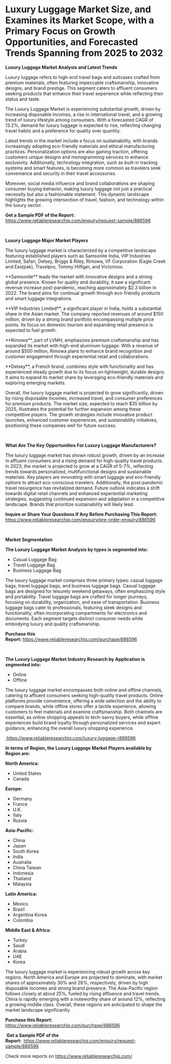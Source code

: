 <p><h1>Luxury Luggage Market Size, and Examines its Market Scope, with a Primary Focus on Growth Opportunities, and Forecasted Trends Spanning from 2025 to 2032</h1></p><p><strong>Luxury Luggage Market Analysis and Latest Trends</strong></p>
<p><p>Luxury luggage refers to high-end travel bags and suitcases crafted from premium materials, often featuring impeccable craftsmanship, innovative designs, and brand prestige. This segment caters to affluent consumers seeking products that enhance their travel experience while reflecting their status and taste. </p><p>The Luxury Luggage Market is experiencing substantial growth, driven by increasing disposable incomes, a rise in international travel, and a growing trend of luxury lifestyle among consumers. With a forecasted CAGR of 13.2%, demand for luxury luggage is expected to rise, reflecting changing travel habits and a preference for quality over quantity. </p><p>Latest trends in the market include a focus on sustainability, with brands increasingly adopting eco-friendly materials and ethical manufacturing practices. Personalization options are also gaining traction, offering customers unique designs and monogramming services to enhance exclusivity. Additionally, technology integration, such as built-in tracking systems and smart features, is becoming more common as travelers seek convenience and security in their travel accessories.</p><p>Moreover, social media influence and brand collaborations are shaping consumer buying behavior, making luxury luggage not just a practical necessity but also a fashionable statement. This dynamic landscape highlights the growing intersection of travel, fashion, and technology within the luxury sector.</p></p>
<p><strong>Get a Sample PDF of the Report:&nbsp;</strong> <a href="https://www.reliableresearchiq.com/enquiry/request-sample/886596?utm_campaign=2285&utm_medium=2&utm_source=Github&utm_content=ia&utm_term=04042025&utm_id=luxury-luggage">https://www.reliableresearchiq.com/enquiry/request-sample/886596</a></p>
<p>&nbsp;</p>
<p><strong>Luxury Luggage Major Market Players</strong></p>
<p><p>The luxury luggage market is characterized by a competitive landscape featuring established players such as Samsonite India, VIP Industries Limited, Safari, Delsey, Briggs & Riley, Rimowa, VF Corporation (Eagle Creek and Eastpak), Travelpro, Tommy Hilfiger, and Victorinox. </p><p>**Samsonite** leads the market with innovative designs and a strong global presence. Known for quality and durability, it saw a significant revenue increase post-pandemic, reaching approximately $2.3 billion in 2022. The brand aims for continual growth through eco-friendly products and smart luggage integrations.</p><p>**VIP Industries Limited**, a significant player in India, holds a substantial share in the Asian market. The company reported revenues of around $150 million, driven by a strong brand portfolio encompassing multiple price points. Its focus on domestic tourism and expanding retail presence is expected to fuel growth.</p><p>**Rimowa**, part of LVMH, emphasizes premium craftsmanship and has expanded its market with high-end aluminum luggage. With a revenue of around $500 million, Rimowa plans to enhance brand recognition and customer engagement through experiential retail and collaborations.</p><p>**Delsey**, a French brand, combines style with functionality and has experienced steady growth due to its focus on lightweight, durable designs. It aims to expand its market share by leveraging eco-friendly materials and exploring emerging markets.</p><p>Overall, the luxury luggage market is projected to grow significantly, driven by rising disposable incomes, increased travel, and consumer preferences for premium products. The market size, expected to reach $35 billion by 2025, illustrates the potential for further expansion among these competitive players. The growth strategies include innovative product launches, enhanced customer experiences, and sustainability initiatives, positioning these companies well for future success.</p></p>
<p>&nbsp;</p>
<p><strong>What Are The Key Opportunities For Luxury Luggage Manufacturers?</strong></p>
<p><p>The luxury luggage market has shown robust growth, driven by an increase in affluent consumers and a rising demand for high-quality travel products. In 2023, the market is projected to grow at a CAGR of 5-7%, reflecting trends towards personalized, multifunctional designs and sustainable materials. Key players are innovating with smart luggage and eco-friendly options to attract eco-conscious travelers. Additionally, the post-pandemic travel resurgence has revitalized demand. Future outlook indicates a shift towards digital retail channels and enhanced experiential marketing strategies, suggesting continued expansion and adaptation in a competitive landscape. Brands that prioritize sustainability will likely lead.</p></p>
<p><strong>Inquire or Share Your Questions If Any Before Purchasing This Report:</strong> <a href="https://www.reliableresearchiq.com/enquiry/pre-order-enquiry/886596?utm_campaign=2285&utm_medium=2&utm_source=Github&utm_content=ia&utm_term=04042025&utm_id=luxury-luggage">https://www.reliableresearchiq.com/enquiry/pre-order-enquiry/886596</a></p>
<p>&nbsp;</p>
<p><strong>Market Segmentation</strong></p>
<p><strong>The Luxury Luggage Market Analysis by types is segmented into:</strong></p>
<p><ul><li>Casual Luggage Bag</li><li>Travel Luggage Bag</li><li>Business Luggage Bag</li></ul></p>
<p><p>The luxury luggage market comprises three primary types: casual luggage bags, travel luggage bags, and business luggage bags. Casual luggage bags are designed for leisurely weekend getaways, often emphasizing style and portability. Travel luggage bags are crafted for longer journeys, focusing on durability, organization, and ease of transportation. Business luggage bags cater to professionals, featuring sleek designs and functionality, often incorporating compartments for electronics and documents. Each segment targets distinct consumer needs while embodying luxury and quality craftsmanship.</p></p>
<p><strong>Purchase this Report:&nbsp;</strong><a href="https://www.reliableresearchiq.com/purchase/886596?utm_campaign=2285&utm_medium=2&utm_source=Github&utm_content=ia&utm_term=04042025&utm_id=luxury-luggage">https://www.reliableresearchiq.com/purchase/886596</a></p>
<p>&nbsp;</p>
<p><strong>The Luxury Luggage Market Industry Research by Application is segmented into:</strong></p>
<p><ul><li>Online</li><li>Offline</li></ul></p>
<p><p>The luxury luggage market encompasses both online and offline channels, catering to affluent consumers seeking high-quality travel products. Online platforms provide convenience, offering a wide selection and the ability to compare brands, while offline stores offer a tactile experience, allowing customers to feel materials and examine craftsmanship. Both channels are essential, as online shopping appeals to tech-savvy buyers, while offline experiences build brand loyalty through personalized services and expert guidance, enhancing the overall luxury shopping experience.</p></p>
<p><a href="https://www.reliableresearchiq.com/luxury-luggage-r886596?utm_campaign=2285&utm_medium=2&utm_source=Github&utm_content=ia&utm_term=04042025&utm_id=luxury-luggage">&nbsp;https://www.reliableresearchiq.com/luxury-luggage-r886596</a></p>
<p><strong>In terms of Region, the Luxury Luggage Market Players available by Region are:</strong></p>
<p>
    <p> <strong> North America: </strong>
        <ul>
            <li>United States</li>
            <li>Canada</li>
        </ul>
        </p> 
    <p> <strong> Europe: </strong>
        <ul>
            <li>Germany</li>
            <li>France</li>
            <li>U.K.</li>
            <li>Italy</li>
            <li>Russia</li>
        </ul>
        </p> 
    <p> <strong> Asia-Pacific: </strong>
        <ul>
            <li>China</li>
            <li>Japan</li>
            <li>South Korea</li>
            <li>India</li>
            <li>Australia</li>
            <li>China Taiwan</li>
            <li>Indonesia</li>
            <li>Thailand</li>
            <li>Malaysia</li>
        </ul>
        </p> 
    <p> <strong> Latin America: </strong>
        <ul>
            <li>Mexico</li>
            <li>Brazil</li>
            <li>Argentina Korea</li>
            <li>Colombia</li>
        </ul>
        </p> 
    <p> <strong> Middle East & Africa: </strong>
        <ul>
            <li>Turkey</li>
            <li>Saudi</li>
            <li>Arabia</li>
            <li>UAE</li>
            <li>Korea</li>
        </ul>
    </p>
    </p>
<p><p>The luxury luggage market is experiencing robust growth across key regions. North America and Europe are projected to dominate, with market shares of approximately 30% and 28%, respectively, driven by high disposable incomes and strong brand presence. The Asia-Pacific region follows closely at about 25%, fueled by rising affluence and travel trends. China is rapidly emerging with a noteworthy share of around 12%, reflecting a growing middle class. Overall, these regions are anticipated to shape the market landscape significantly.</p></p>
<p><strong>Purchase this Report: </strong><a href="https://www.reliableresearchiq.com/purchase/886596?utm_campaign=2285&utm_medium=2&utm_source=Github&utm_content=ia&utm_term=04042025&utm_id=luxury-luggage">https://www.reliableresearchiq.com/purchase/886596</a></p>
<p>&nbsp;<strong>Get a Sample PDF of the Report:&nbsp;&nbsp;</strong><a href="https://www.reliableresearchiq.com/enquiry/request-sample/886596?utm_campaign=2285&utm_medium=2&utm_source=Github&utm_content=ia&utm_term=04042025&utm_id=luxury-luggage">https://www.reliableresearchiq.com/enquiry/request-sample/886596</a></p>
<p><strong></strong></p>
<p>Check more reports on <a href="https://www.reliableresearchiq.com/?utm_campaign=2285&utm_medium=2&utm_source=Github&utm_content=ia&utm_term=04042025&utm_id=luxury-luggage">https://www.reliableresearchiq.com/</a></p>